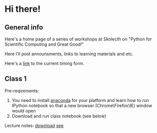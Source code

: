 # Hi there!

## General info
Here's a home page of a series of workshops at Skolecth on "Python for Scientific Computing and Great Good!"

Here I'll post announsments, links to learning materials and etc.

Here's a [link](http://doodle.com/bi9hqp5p4zp9ytn4#table) to the current timing form.

## Class 1
Pre-reqirements:

1. You need to install [anaconda](https://store.continuum.io/cshop/anaconda/) for your platform and learn how to run IPython notebook so that a new browser (Chrome\Firefox\IE) window would open
2. Download and run class notebook (see below)

Lecture notes: [download](https://raw.githubusercontent.com/MInner/python_for_great_good/master/class1.ipynb) [see](http://nbviewer.ipython.org/github/MInner/python_for_great_good/master/class1.ipynb)
